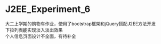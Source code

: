 # J2EE_Experiment_6
大二上学期的购物车作业，使用了bootstrap框架和jQuery搭配J2EE方法开发
<br>下拉列表能实现淡入淡出效果
<br>个人信息页面设计不全面，有待补全

